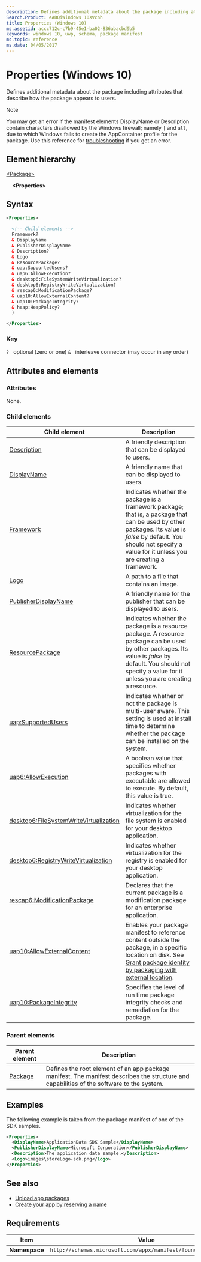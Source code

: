 ```yaml
---
description: Defines additional metadata about the package including attributes that describe how the package appears to users (Windows 10).
Search.Product: eADQiWindows 10XVcnh
title: Properties (Windows 10)
ms.assetid: accc712c-c7b9-45e1-ba02-836abacbd9b5
keywords: windows 10, uwp, schema, package manifest
ms.topic: reference
ms.date: 04/05/2017
---
```


# Properties (Windows 10)

Defines additional metadata about the package including attributes that describe how the package appears to users.

> [!NOTE]
> You may get an error if the manifest elements DisplayName or Description contain characters disallowed by the Windows firewall; namely `|` and `all`, due to which Windows fails to create the AppContainer profile for the package. Use this reference for [troubleshooting](/windows/win32/appxpkg/troubleshooting) if you get an error.

## Element hierarchy

[\<Package\>](element-package.md)

&nbsp;&nbsp;&nbsp;&nbsp;**\<Properties\>**

## Syntax

```xml
<Properties>

  <!-- Child elements -->
  Framework?
  & DisplayName
  & PublisherDisplayName
  & Description?
  & Logo
  & ResourcePackage?
  & uap:SupportedUsers?
  & uap6:AllowExecution?
  & desktop6:FileSystemWriteVirtualization?
  & desktop6:RegistryWriteVirtualization?
  & rescap6:ModificationPackage?
  & uap10:AllowExternalContent?
  & uap10:PackageIntegrity?
  & heap:HeapPolicy?
  )

</Properties>
```

### Key

`?`   optional (zero or one)
`&`   interleave connector (may occur in any order)

## Attributes and elements

### Attributes

None.

### Child elements

| Child element | Description |
|-|-|
| [Description](element-description.md) | A friendly description that can be displayed to users. |
| [DisplayName](element-displayname.md) | A friendly name that can be displayed to users. |
| [Framework](element-framework.md) | Indicates whether the package is a framework package; that is, a package that can be used by other packages. Its value is *false* by default. You should not specify a value for it unless you are creating a framework. |
| [Logo](element-logo.md) | A path to a file that contains an image. |
| [PublisherDisplayName](element-publisherdisplayname.md) | A friendly name for the publisher that can be displayed to users. |
| [ResourcePackage](element-resourcepackage.md) | Indicates whether the package is a resource package. A resource package can be used by other packages. Its value is *false* by default. You should not specify a value for it unless you are creating a resource. |
| [uap:SupportedUsers](element-uap-supportedusers.md) | Indicates whether or not the package is multi-user aware. This setting is used at install time to determine whether the package can be installed on the system. |
| [uap6:AllowExecution](element-uap6-allowexecution.md) | A boolean value that specifies whether packages with executable are allowed to execute. By default, this value is true. |
| [desktop6:FileSystemWriteVirtualization](element-desktop6-filesystemwritevirtualization.md) | Indicates whether virtualization for the file system is enabled for your desktop application. |
| [desktop6:RegistryWriteVirtualization](element-desktop6-registrywritevirtualization.md) | Indicates whether virtualization for the registry is enabled for your desktop application. |
| [rescap6:ModificationPackage](element-rescap6-modificationpackage.md) | Declares that the current package is a modification package for an enterprise application. |
| [uap10:AllowExternalContent](element-uap10-allowexternalcontent.md) | Enables your package manifest to reference content outside the package, in a specific location on disk. See [Grant package identity by packaging with external location](/windows/apps/desktop/modernize/grant-identity-to-nonpackaged-apps). |
| [uap10:PackageIntegrity](element-uap10-packageintegrity.md) | Specifies the level of run time package integrity checks and remediation for the package. |

### Parent elements

| Parent element | Description |
|-|-|
| [Package](element-package.md) | Defines the root element of an app package manifest. The manifest describes the structure and capabilities of the software to the system. |

## Examples

The following example is taken from the package manifest of one of the SDK samples.

```xml
<Properties>
  <DisplayName>ApplicationData SDK Sample</DisplayName>
  <PublisherDisplayName>Microsoft Corporation</PublisherDisplayName>
  <Description>The application data sample.</Description>
  <Logo>images\storeLogo-sdk.png</Logo>
</Properties>
```

## See also

- [Upload app packages](/windows/uwp/publish/upload-app-packages)
- [Create your app by reserving a name](/windows/uwp/publish/create-your-app-by-reserving-a-name)

## Requirements

| Item | Value |
|--|--|
| **Namespace** | `http://schemas.microsoft.com/appx/manifest/foundation/windows10` |
